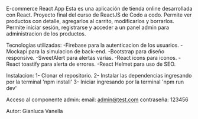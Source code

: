 E-commerce React App
Esta es una aplicación de tienda online desarrollada con React. Proyecto final del curso de ReactJS de Codo a codo.
Permite ver productos con detalle, agregarlos al carrito, modificarlos y borrarlos.
Permite iniciar sesión, registrarse y acceder a un panel admin para administracion de los productos.

Tecnologias utilizadas:
-Firebase para la autenticacion de los usuarios.
-Mockapi para la simulacion de back-end. 
-Bootstrap para diseño responsive.
-SweetAlert para alertas varias.
-React icons para iconos.
-React toastify para alerta de errores.
-React Helmet para uso de SEO.

Instalacion:
1- Clonar el repositorio.
2- Instalar las dependencias ingresando por la terminal 'npm install'
3- Iniciar ingresando por la terminal 'npm run dev'

Acceso al componente admin:
email: admin@test.com
contraseña: 123456

Autor: Gianluca Vanella